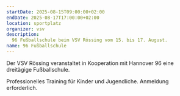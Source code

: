 ```yaml
---
startDate: 2025-08-15T09:00:00+02:00
endDate: 2025-08-17T17:00:00+02:00
location: sportplatz
organizer: vsv
description:
  96 Fußballschule beim VSV Rössing vom 15. bis 17. August.
name: 96 Fußballschule
---
```


Der VSV Rössing veranstaltet in Kooperation mit Hannover 96 eine dreitägige Fußballschule.

Professionelles Training für Kinder und Jugendliche. Anmeldung erforderlich.